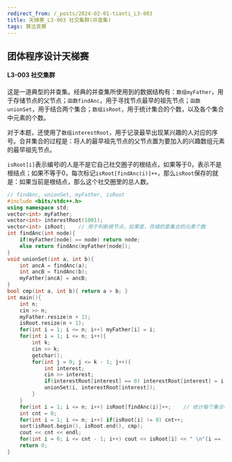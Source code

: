 ```yaml
---
redirect_from: /_posts/2024-02-01-tianti_L3-003
title: 天梯赛_L3-003 社交集群(并查集)
tags: 算法竞赛
---
```


## 团体程序设计天梯赛

#### L3-003 社交集群

这是一道典型的并查集。经典的并查集所使用到的数据结构有：`数组myFather`，用于存储节点的父节点；`函数findAnc`，用于寻找节点最早的祖先节点；`函数unionSet`，用于结合两个集合；`数组isRoot`，用于统计集合的个数，以及各个集合中元素的个数。

对于本题，还使用了`数组interestRoot`，用于记录最早出现某兴趣的人对应的序号。合并集合的过程是：将人的最早祖先节点的父节点置为要加入的兴趣数组元素的最早祖先节点。

`isRoot[i]`表示编号i的人是不是它自己社交圈子的根结点，如果等于0，表示不是根结点；如果不等于0，每次标记`isRoot[findAnc(i)]++`，那么`isRoot`保存的就是：如果当前是根结点，那么这个社交圈里的总人数。

```cpp
// findAnc, unionSet, myFather, isRoot
#include <bits/stdc++.h>
using namespace std;
vector<int> myFather;
vector<int> interestRoot(1001);
vector<int> isRoot;    // 用于判断根节点，如果是，存储的是集合的元素个数
int findAnc(int node){
    if(myFather[node] == node) return node;
    else return findAnc(myFather[node]);
}
void unionSet(int a, int b){
    int ancA = findAnc(a);
    int ancB = findAnc(b);
    myFather[ancA] = ancB;
}
bool cmp(int a, int b){ return a > b; }
int main(){
    int n;
    cin >> n;
    myFather.resize(n + 1);
    isRoot.resize(n + 1);
    for(int i = 1; i <= n; i++) myFather[i] = i;
    for(int i = 1; i <= n; i++){
        int k;
        cin >> k;
        getchar();
        for(int j = 0; j <= k - 1; j++){
            int interest;
            cin >> interest;
            if(interestRoot[interest] == 0) interestRoot[interest] = i;
            unionSet(i, interestRoot[interest]);
        }
    }
    for(int i = 1; i <= n; i++) isRoot[findAnc(i)]++;    // 统计每个集合中元素个数
    int cnt = 0;
    for(int i = 1; i <= n; i++) if(isRoot[i] != 0) cnt++;
    sort(isRoot.begin(), isRoot.end(), cmp);
    cout << cnt << endl;
    for(int i = 0; i <= cnt - 1; i++) cout << isRoot[i] << " \n"[i == (cnt - 1)];
    return 0;
}
```
